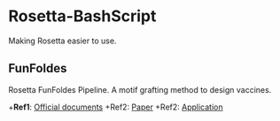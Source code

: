 # Rosetta-BashScript
Making Rosetta easier to use.

FunFoldes
---
Rosetta FunFoldes Pipeline. A motif grafting method to design vaccines.

+**Ref1**: [Official documents](https://new.rosettacommons.org/docs/latest/scripting_documentation/RosettaScripts/composite_protocols/fold_from_loops/RunningFunFolDes)
+Ref2: [Paper](https://journals.plos.org/ploscompbiol/article?id=10.1371/journal.pcbi.1006623)
+Ref2: [Application](https://science.sciencemag.org/content/368/6492/eaay5051.full)

